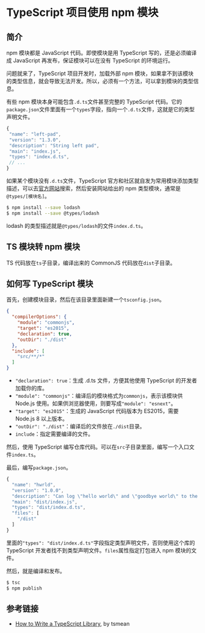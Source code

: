 # TypeScript 项目使用 npm 模块

## 简介

npm 模块都是 JavaScript 代码。即使模块是用 TypeScript 写的，还是必须编译成 JavaScript 再发布，保证模块可以在没有 TypeScript 的环境运行。

问题就来了，TypeScript 项目开发时，加载外部 npm 模块，如果拿不到该模块的类型信息，就会导致无法开发。所以，必须有一个方法，可以拿到模块的类型信息。

有些 npm 模块本身可能包含`.d.ts`文件甚至完整的 TypeScript 代码。它的`package.json`文件里面有一个`types`字段，指向一个`.d.ts`文件，这就是它的类型声明文件。

```javascript
{
 "name": "left-pad",
 "version": "1.3.0",
 "description": "String left pad",
 "main": "index.js",
 "types": "index.d.ts",
 // ...
}
```

如果某个模块没有`.d.ts`文件，TypeScript 官方和社区就自发为常用模块添加类型描述，可以去[官方网站](https://www.typescriptlang.org/dt/search)搜索，然后安装网站给出的 npm 类型模块，通常是`@types/[模块名]`。

```bash
$ npm install --save lodash
$ npm install --save @types/lodash
```

lodash 的类型描述就是`@types/lodash`的文件`index.d.ts`。

## TS 模块转 npm 模块

TS 代码放在`ts`子目录，编译出来的 CommonJS 代码放在`dist`子目录。

## 如何写 TypeScript 模块

首先，创建模块目录，然后在该目录里面新建一个`tsconfig.json`。

```json
{
  "compilerOptions": {
    "module": "commonjs",
    "target": "es2015",
    "declaration": true,
    "outDir": "./dist"
  },
  "include": [
    "src/**/*"
  ]
}
```

- `"declaration": true`：生成 .d.ts 文件，方便其他使用 TypeScript 的开发者加载你的库。
- `"module": "commonjs"`：编译后的模块格式为`commonjs`，表示该模块供 Node.js 使用。如果供浏览器使用，则要写成`"module": "esnext"`。
- `"target": "es2015"`：生成的 JavaScript 代码版本为 ES2015，需要 Node.js 8 以上版本。
- `"outDir": "./dist"`：编译后的文件放在`./dist`目录。
- `include`：指定需要编译的文件。

然后，使用 TypeScript 编写仓库代码。可以在`src`子目录里面，编写一个入口文件`index.ts`。

最后，编写`package.json`。

```typescript
{
  "name": "hwrld",
  "version": "1.0.0",
  "description": "Can log \"hello world\" and \"goodbye world\" to the console!",
  "main": "dist/index.js",
  "types": "dist/index.d.ts",
  "files": [
    "/dist"
  ]
}
```

里面的`"types": "dist/index.d.ts"`字段指定类型声明文件，否则使用这个库的 TypeScript 开发者找不到类型声明文件。`files`属性指定打包进入 npm 模块的文件。

然后，就是编译和发布。

```bash
$ tsc
$ npm publish
```

## 参考链接

- [How to Write a TypeScript Library](https://www.tsmean.com/articles/how-to-write-a-typescript-library/), by tsmean

